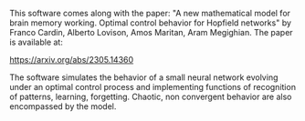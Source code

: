 This software comes along with the paper: 
"A new mathematical model for brain memory working. Optimal control behavior for Hopfield networks"
by Franco Cardin, Alberto Lovison, Amos Maritan, Aram
Megighian. The paper is available at: 

https://arxiv.org/abs/2305.14360

The software simulates the behavior of a small neural network evolving under an optimal control process and implementing 
functions of recognition of patterns, learning, forgetting. Chaotic, non convergent behavior are also encompassed by the model. 
